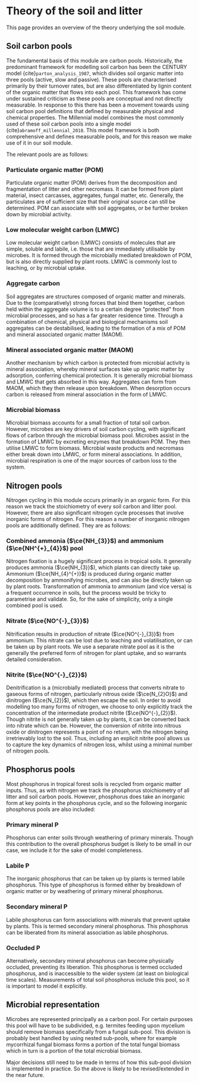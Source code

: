 # Theory of the soil and litter

This page provides an overview of the theory underlying the soil module.

## Soil carbon pools

The fundamental basis of this module are carbon pools. Historically, the predominant
framework for modelling soil carbon has been the CENTURY model
{cite}`parton_analysis_1987`, which divides soil organic matter into three pools
(active, slow and passive). These pools are characterised primarily by their turnover
rates, but are also differentiated by lignin content of the organic matter that flows
into each pool. This framework has come under sustained criticism as these pools are
conceptual and not directly measurable. In response to this there has been a movement
towards using soil carbon pool definitions that defined by measurable physical and
chemical properties. The Millennial model combines the most commonly used of these soil
carbon pools into a single model {cite}`abramoff_millennial_2018`. This model
framework is both comprehensive and defines measurable pools, and for this reason we
make use of it in our soil module.

The relevant pools are as follows:

### Particulate organic matter (POM)

Particulate organic matter (POM) derives from the decomposition and fragmentation of
litter and other necromass. It can be formed from plant material, insect carcasses,
aggregates, fungal matter, etc. Generally, the particulates are of sufficient size that
their original source can still be determined. POM can associate with soil aggregates,
or be further broken down by microbial activity.

### Low molecular weight carbon (LMWC)

Low molecular weight carbon (LMWC) consists of molecules that are simple, soluble and
labile, i.e. those that are immediately utilisable by microbes. It is formed through the
microbially mediated breakdown of POM, but is also directly supplied by plant roots.
LMWC is commonly lost to leaching, or by microbial uptake.

### Aggregate carbon

Soil aggregates are structures composed of organic matter and minerals. Due to the
(comparatively) strong forces that bind them together, carbon held within the aggregate
volume is to a certain degree "protected" from microbial processes, and so has a far
greater residence time. Through a combination of chemical, physical and biological
mechanisms soil aggregates can be destabilised, leading to the formation of a mix of POM
and mineral associated organic matter (MAOM).

### Mineral associated organic matter (MAOM)

Another mechanism by which carbon is protected from microbial activity is mineral
association, whereby mineral surfaces take up organic matter by adsorption, conferring
chemical protection. It is generally microbial biomass and LMWC that gets absorbed in
this way. Aggregates can form from MAOM, which they then release upon breakdown. When
desorption occurs carbon is released from mineral association in the form of LMWC.

### Microbial biomass

Microbial biomass accounts for a small fraction of total soil carbon. However, microbes
are key drivers of soil carbon cycling, with significant flows of carbon through the
microbial biomass pool. Microbes assist in the formation of LMWC by excreting enzymes
that breakdown POM. They then utilise LMWC to form biomass. Microbial waste products and
necromass either break down into LMWC, or form mineral associations. In addition,
microbial respiration is one of the major sources of carbon loss to the system.

## Nitrogen pools

Nitrogen cycling in this module occurs primarily in an organic form. For this reason we
track the stoichiometry of every soil carbon and litter pool. However, there are also
significant nitrogen cycle processes that involve inorganic forms of nitrogen. For this
reason a number of inorganic nitrogen pools are additionally defined. They are as
follows:

### Combined ammonia ($\ce{NH_{3}}$) and ammonium ($\ce{NH^{+}_{4}}$) pool

Nitrogen fixation is a hugely significant process in tropical soils. It generally
produces ammonia ($\ce{NH_{3}}$), which plants can directly take up. Ammonium
($\ce{NH_{4}^{+}}$) is produced during organic matter decomposition by ammonifying
microbes, and can also be directly taken up by plant roots. Transformation of ammonia to
ammonium (and vice versa) is a frequent occurrence in soils, but the process would be
tricky to parametrise and validate. So, for the sake of simplicity, only a single
combined pool is used.

### Nitrate ($\ce{NO^{-}_{3}}$)

Nitrification results in production of nitrate ($\ce{NO^{-}_{3}}$) from ammonium. This
nitrate can be lost due to leaching and volatilisation, or can be taken up by plant
roots. We use a separate nitrate pool as it is the generally the preferred form of
nitrogen for plant uptake, and so warrants detailed consideration.

### Nitrite ($\ce{NO^{-}_{2}}$)

Denitrification is a (microbially mediated) process that converts nitrate to gaseous
forms of nitrogen, particularly nitrous oxide ($\ce{N_{2}O}$) and dinitrogen
($\ce{N_{2}}$), which then escape the soil. In order to avoid modelling too many forms
of nitrogen, we choose to only explicitly track the concentration of the intermediate
product nitrite ($\ce{NO^{-}_{2}}$). Though nitrite is not generally taken up by
plants, it can be converted back into nitrate which can be. However, the conversion of
nitrite into nitrous oxide or dinitrogen represents a point of no return, with the
nitrogen being irretrievably lost to the soil. Thus, including an explicit nitrite pool
allows us to capture the key dynamics of nitrogen loss, whilst using a minimal number of
nitrogen pools.

## Phosphorus pools

Most phosphorus in tropical forest soils is recycled from organic matter inputs. Thus,
as with nitrogen we track the phosphorus stoichiometry of all litter and soil carbon
pools. However, phosphorus does take an inorganic form at key points in the phosphorus
cycle, and so the following inorganic phosphorus pools are also included:

### Primary mineral P

Phosphorus can enter soils through weathering of primary minerals. Though this
contribution to the overall phosphorus budget is likely to be small in our case, we
include it for the sake of model completeness.

### Labile P

The inorganic phosphorus that can be taken up by plants is termed labile phosphorus.
This type of phosphorus is formed either by breakdown of organic matter or by weathering
of primary mineral phosphorus.

### Secondary mineral P

Labile phosphorus can form associations with minerals that prevent uptake by plants.
This is termed secondary mineral phosphorus. This phosphorus can be liberated from its
mineral association as labile phosphorus.

### Occluded P

Alternatively, secondary mineral phosphorus can become physically occluded, preventing
its liberation. This phosphorus is termed occluded phosphorus, and is inaccessible to
the wider system (at least on biological time scales). Measurements of total soil
phosphorus include this pool, so it is important to model it explicitly.

## Microbial representation

Microbes are represented principally as a carbon pool. For certain purposes this pool
will have to be subdivided, e.g. termites feeding upon mycelium should remove biomass
specifically from a fungal sub-pool. This division is probably best handled by using
nested sub-pools, where for example mycorrhizal fungal biomass forms a portion of the
total fungal biomass which in turn is a portion of the total microbial biomass.

Major decisions still need to be made in terms of how this sub-pool division is
implemented in practice. So the above is likely to be revised/extended in the near
future.
